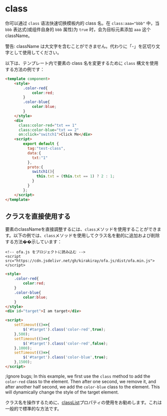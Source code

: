 # class

你可以通过 `class` 语法快速切换模板内的 class 名。在 `class:aaa="bbb"` 中，当 `bbb` 表达式(或组件自身的 `bbb` 属性)为 `true` 时，会为目标元素添加 `aaa` 这个 className。

警告: className は大文字を含むことができません。代わりに「-」を区切り文字として使用してください。

以下は、テンプレート内で要素の class 名を変更するために `class` 構文を使用する方法の例です：

<comp-viewer comp-name="test-class">

```html
<template component>
    <style>
        .color-red{
            color:red;
        }
        .color-blue{
            color:blue;
        }
    </style>
    <div 
      class:color-red="txt == 1" 
      class:color-blue="txt == 2" 
      on:click="switch1">Click Me</div>
    <script>
        export default {
          tag:"test-class",
          data:{
            txt:"1"
          },
          proto:{
            switch1(){
              this.txt = (this.txt == 1) ? 2 : 1;
            }
          }
        };
    </script>
</template>
```

</comp-viewer>

## クラスを直接使用する

要素のclassNameを直接調整するには、`class`メソッドを使用することができます。以下の例では、`class`メソッドを使用してクラス名を動的に追加および削除する方法��示しています：

<html-viewer>

```
<!-- ofa.js をプロジェクトに読み込む -->
<script src="https://cdn.jsdelivr.net/gh/kirakiray/ofa.js/dist/ofa.min.js"></script>
```

```html
<style>
    .color-red{
        color:red;
    }
    .color-blue{
        color:blue;
    }
</style>
<div id="target">I am target</div>

<script>
    setTimeout(()=>{
        $('#target').class('color-red',true);
    },500);
    setTimeout(()=>{
        $('#target').class('color-red',false);
    },1000);
    setTimeout(()=>{
        $('#target').class('color-blue',true);
    },1500);
</script>
```

</html-viewer>


;Ignore bugs;
In this example, we first use the `class` method to add the `color-red` class to the element. Then after one second, we remove it, and after another half second, we add the `color-blue` class to the element. This will dynamically change the style of the target element.

クラス名を操作するために、[classList](../props/class-list.md)プロパティの使用をお勧めします。これは一般的で標準的な方法です。